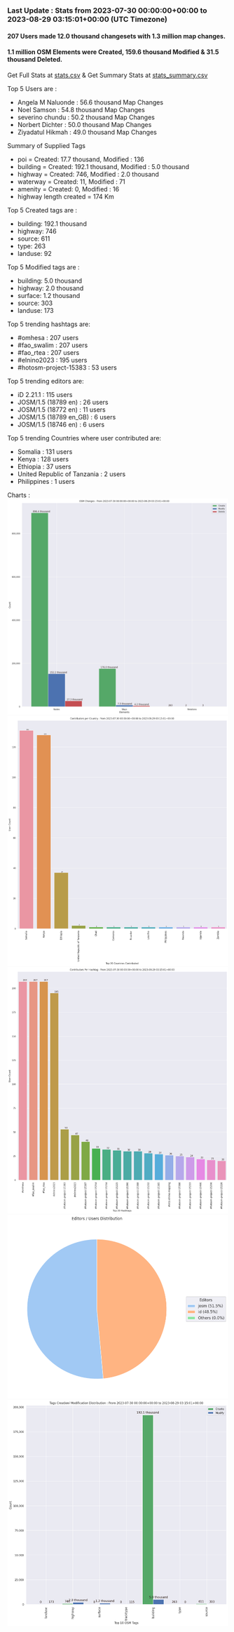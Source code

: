 ### Last Update : Stats from 2023-07-30 00:00:00+00:00 to 2023-08-29 03:15:01+00:00 (UTC Timezone)

#### 207 Users made 12.0 thousand changesets with 1.3 million map changes.
#### 1.1 million OSM Elements were Created, 159.6 thousand Modified & 31.5 thousand Deleted.
Get Full Stats at [stats.csv](/stats/omhesa/Daily/stats.csv)
 & Get Summary Stats at [stats_summary.csv](/stats/omhesa/Daily/stats_summary.csv)

Top 5 Users are : 
- Angela M Naluonde : 56.6 thousand Map Changes
- Noel Samson : 54.8 thousand Map Changes
- severino chundu : 50.2 thousand Map Changes
- Norbert Dichter : 50.0 thousand Map Changes
- Ziyadatul Hikmah : 49.0 thousand Map Changes

Summary of Supplied Tags
- poi = Created: 17.7 thousand, Modified : 136
- building = Created: 192.1 thousand, Modified : 5.0 thousand
- highway = Created: 746, Modified : 2.0 thousand
- waterway = Created: 11, Modified : 71
- amenity = Created: 0, Modified : 16
- highway length created = 174 Km


Top 5 Created tags are :
- building: 192.1 thousand
- highway: 746
- source: 611
- type: 263
- landuse: 92


Top 5 Modified tags are :
- building: 5.0 thousand
- highway: 2.0 thousand
- surface: 1.2 thousand
- source: 303
- landuse: 173


Top 5 trending hashtags are:
- #omhesa : 207 users
- #fao_swalim : 207 users
- #fao_rtea : 207 users
- #elnino2023 : 195 users
- #hotosm-project-15383 : 53 users


Top 5 trending editors are:
- iD 2.21.1 : 115 users
- JOSM/1.5 (18789 en) : 26 users
- JOSM/1.5 (18772 en) : 11 users
- JOSM/1.5 (18789 en_GB) : 6 users
- JOSM/1.5 (18746 en) : 6 users


Top 5 trending Countries where user contributed are:
- Somalia : 131 users
- Kenya : 128 users
- Ethiopia : 37 users
- United Republic of Tanzania : 2 users
- Philippines : 1 users


 Charts : 
![Alt text](./stats_osm_changes.png) 
![Alt text](./stats_users_per_country.png) 
![Alt text](./stats_users_per_hashtag.png) 
![Alt text](./stats_editors_pie_chart.png) 
![Alt text](./stats_tags.png) 
